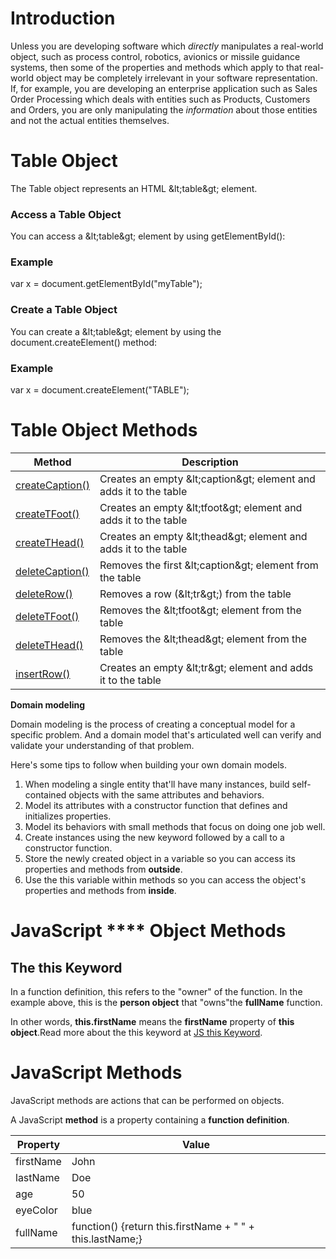 ##


##
# Introduction

Unless you are developing software which _directly_ manipulates a real-world object, such as process control, robotics, avionics or missile guidance systems, then some of the properties and methods which apply to that real-world object may be completely irrelevant in your software representation. If, for example, you are developing an enterprise application such as Sales Order Processing which deals with entities such as Products, Customers and Orders, you are only manipulating the _information_ about those entities and not the actual entities themselves.

##
# Table Object

The Table object represents an HTML \&lt;table\&gt; element.

### Access a Table Object

You can access a \&lt;table\&gt; element by using getElementById():

### Example

var x = document.getElementById(&quot;myTable&quot;);

### Create a Table Object

You can create a \&lt;table\&gt; element by using the document.createElement() method:

### Example

var x = document.createElement(&quot;TABLE&quot;);

##


##


##
# Table Object Methods

| **Method**                                                                     | **Description**                                                     |
|--------------------------------------------------------------------------------|---------------------------------------------------------------------|
| [createCaption()](https://www.w3schools.com/jsref/met_table_createcaption.asp) | Creates an empty \&lt;caption\&gt; element and adds it to the table |
| [createTFoot()](https://www.w3schools.com/jsref/met_table_createtfoot.asp)     | Creates an empty \&lt;tfoot\&gt; element and adds it to the table   |
| [createTHead()](https://www.w3schools.com/jsref/met_table_createthead.asp)     | Creates an empty \&lt;thead\&gt; element and adds it to the table   |
| [deleteCaption()](https://www.w3schools.com/jsref/met_table_deletecaption.asp) | Removes the first \&lt;caption\&gt; element from the table          |
| [deleteRow()](https://www.w3schools.com/jsref/met_table_deleterow.asp)         | Removes a row (\&lt;tr\&gt;) from the table                         |
| [deleteTFoot()](https://www.w3schools.com/jsref/met_table_deletetfoot.asp)     | Removes the \&lt;tfoot\&gt; element from the table                  |
| [deleteTHead()](https://www.w3schools.com/jsref/met_table_deletethead.asp)     | Removes the \&lt;thead\&gt; element from the table                  |
| [insertRow()](https://www.w3schools.com/jsref/met_table_insertrow.asp)         | Creates an empty \&lt;tr\&gt; element and adds it to the table      |

**Domain modeling**

Domain modeling is the process of creating a conceptual model for a specific problem. And a domain model that&#39;s articulated well can verify and validate your understanding of that problem.

Here&#39;s some tips to follow when building your own domain models.

1. When modeling a single entity that&#39;ll have many instances, build self-contained objects with the same attributes and behaviors.
2. Model its attributes with a constructor function that defines and initializes properties.
3. Model its behaviors with small methods that focus on doing one job well.
4. Create instances using the new keyword followed by a call to a constructor function.
5. Store the newly created object in a variable so you can access its properties and methods from  **outside**.
6. Use the this variable within methods so you can access the object&#39;s properties and methods from  **inside**.

# **JavaScript **** Object Methods**

## The this Keyword

In a function definition, this refers to the &quot;owner&quot; of the function. In the example above, this is the  **person object**  that &quot;owns&quot;the  **fullName**  function.

In other words,  **this.firstName**  means the  **firstName**  property of  **this object**.Read more about the this keyword at [JS this Keyword](https://www.w3schools.com/js/js_this.asp).

# JavaScript Methods

JavaScript methods are actions that can be performed on objects.

A JavaScript  **method**  is a property containing a  **function definition**.

| **Property** | **Value** |
|--------------|-----------|
| firstName    | John      |
| lastName     | Doe       |
| age          | 50        |
| eyeColor     | blue      |
| fullName     | function() {return this.firstName + &quot; &quot; + this.lastName;} |